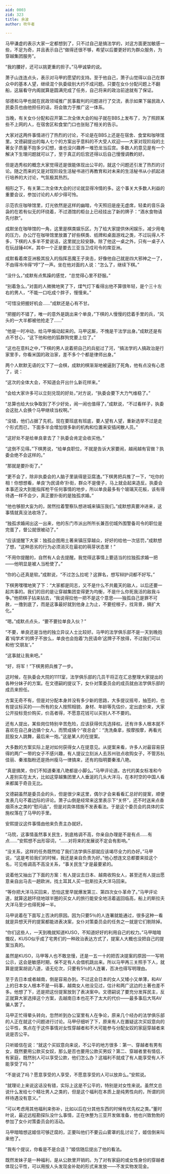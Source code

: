 ```yaml
---
aid: 0003
zid: 323
title: 余波
author: 吹牛者

---
```




  马甲谦虚的表示大家一定都想到了，只不过自己是搞法学的，对这方面更加敏感一些，不足为奇，并且表示自己“做得还很不够，希望以后要更好的为群众服务，为穿越集团服务”。

  “我的腰好，还可以挑更重的担子。”马甲诚挚的说。

  萧子山连连点头，表示对马甲的愿望的支持。至于他自己，萧子山觉得以自己在群众中的基本人望，继续混个执委级别大约不成问题。只要在女仆分配问题上不翻船，这届看守内阁就算是圆满完成了任务，自己将来的政治前途就有了保证。

  邬德和马甲也就在民政领域推广民事裁判的问题进行了交流，表示如果下届民政人民委员也由他担任的话，将会致力于推广这一体系。

  当晚，有关女仆分配和召开第二次全体大会的帖子就在BBS上发布了，为了照顾某些不上网的人，在宿舍区和食堂门口也张贴了相关的告示。

  大家对这两件事情进行了热烈的讨论，不论是在BBS上还是在宿舍、食堂和咖啡馆里。文德嗣提出的每人七个的方案出乎意料的不大受人欢迎——大家对现阶段的土著女子质量不抱多少幻想，谁也没兴趣养一堆恐龙当后宫。多数人的意见是有一个解决下生理问题就可以了，至于真正的后宫还得以后自己慢慢调教的好。

  但是选秀权的概念大家觉得还是很能体现出公平的，就这个问题还引发了热烈的讨论。随之而来的又是对现阶段生活秘书进行再教育和对未来的生活秘书从小抓起进行培养的大讨论，气氛极其热烈。

  相形之下，有关第二次全体大会的讨论就显得冷情的多。这个事关大多数人利益的重要会议，参加讨论的人却少得可怜。

  示范农庄咖啡馆里，灯光依然是这样的幽暗，今天照旧是座无虚席，轻柔的音乐袅袅的在若有似无的环绕着，不过酒馆的柜台上已经挂出了新的牌子：“酒水食物请先付款”。

  成默坐在咖啡馆的一角，这里是棋类娱乐区。为了给大家提供休闲娱乐，减少用电的压力，办公厅在咖啡馆里放置了好些棋类、纸牌和桌面游戏之类，不过玩得人不多，下棋的人多半不爱说话，这里就比较安静。除了他这一桌之外，只有一桌子人在玩战锤40K，其中一个正是要去三亚当卫戍司令的席亚洲。

  成默看着席亚洲极其投入的指挥恶魔王子突击，好像他自己就是四大邪神之一了，不由得冷冷得“哼”了一声。坐在他对面的人说：“怎么了，继续下棋。”

  “没什么，”成默有点焦躁的感觉，“总觉得心里不舒服。”

  “别着急么，”对面的人微微地笑了下，煤气灯下看得出他不算很年轻，是个三十左右的男人，“不能一口吃成个胖子，慢慢来。”

  “可惜没把握好机会……”成默还是心有不甘。

  “把握的不错了，唯一的意外是跳出来个单良，”下棋的人慢慢的捻着手里的兵，“风头的一大半都被他抢走了……”

  “他是一时冲动，给马甲煽动起来的。马甲这厮，不愧是干法学出身。”成默还是有点不甘心，“这下他和他的狐群狗党要上位了。”

  “这也在意料之中，”下棋的男人说着把自己的兵挺过了河，“搞法学的人搞政治是行家里手，你看米国的政治家，差不多个个都是律师出身。”

  两个人默默无语的又下了一会棋，成默的棋渐渐地被逼到了死角，他有点没有心思了，说：

  “这次的全体大会，不知道会开出什么新花样来。”

  “会给大家许多可以立刻兑现的好处，”对方说，“执委会要下大力气维稳了。”

  “总算也给大伙争取到了不少好处，闹一闹也值得了。”成默说，“不过看样子，执委会这批人会换个马甲继续当权啊。”

  “没错，他们占据了先机，现在要班底有班底，要人望有人望，重新选举不过是走个形式而已，下面多半会增加很多新的机构和位置来安插闲散人员。”

  “这好处不是给单良拿去了？执委会肯定会收买他。”

  “这倒不见得。”下棋男说，“给单良职位，不就是告诉大家要闹，越闹越有官做？执委会绝不会这样的。”

  “那就是要扑街了。”

  “更不会了，除非执委会的人脑子里装得是豆腐渣。”下棋男把兵推了一下，“吃你的相！你想想看，单良‘为民请命’扑街，群众不是傻子，马上就会起来造反。执委会本事还没大到能指挥枪干任何事情的地步，所以单良最多有个玻璃天花板，该有得待遇一样不会少，真正要扑街的是独孤求婚。”

  “他也够胆大妄为的，居然拉着警察队想进城来镇压我们。”成默想真要冲进来，这事情就真没法收场了。

  “独孤求婚闹出这一出来，他的东门市派出所所长兼百仞城外围警备司令的职位是完蛋了，督公就很被动了。”

  “应该提醒下大家：独孤企图用土著来镇压穿越众，好好的给他一次惩罚，”成默想了想，“这种恶劣的行为必须消灭在最初的萌芽状态里！”

  “不用你提醒的，自然有人会去提醒。我觉得这事情上要适当的拉独孤求婚一把——他明显是被人当枪使了。”

  “你的心还真是软。”成默说，“不过怎么拉呢？这罪名，想写辩护词都不好写。”

  下棋男嘿嘿地笑了下：“大家都是同志，又不是什么不共戴天的敌人，以后还要一起共事的。我们的目的是让穿越集团变得更为均衡，不是什么你死我活的敌我斗争。”他把棋子拈来拈去，“我说得拉他一把不是这个意思——独孤自己是罪不可赦，一撸到底了，而是这事最好就到他身上为止，不要挖根子，找背景，搞扩大化。”

  “嗯。”成默点点头，“要不要拉单良入伙？”

  “不要，单良还是当他的独立异议人士比较好。马甲的法学俱乐部不是一天到晚抱着‘纯学术’的牌子不放么，单良也会抱着‘为民请命’这牌子不放得，不过我们可以和他‘交朋友’。”

  “这事就让我来吧。”

  “好，将军！”下棋男把兵推了一步。

  这时候，在执委会大院的1111室，法学俱乐部的几员干将正在汇总整理大家提出的各种分妹子的方案。在文德嗣的提议下，女仆对策委员会的成员就由法学俱乐部的成员来担任。

  方案无奇不有，但是对分配本身并没有多少新的思路，大多提议摇号，抽签的，也有提议标买的——所有的女人按照相貌、身材、年龄等先估价，定出底价来，大家公开投标竞价购买，价高者得，不愿意花钱可以买别人不不要的。

  还有人提出，某些岗位特别辛苦危险，应该获得优先选择权。还有许多人根本就不喜欢在自己身边搞个女人，而赞成搞个“夜总会”：“洗洗桑拿，按摩按摩，再看光屁股女人跳舞，最后来一炮。”这是某人的在提案。

  大多数的方案实际上是对如何获得女人在提意见。从提案来看，许多人对最容易获得的两广一带的女子不感兴趣，有人提议立刻派人去苏州驻点收购女子，不管苏杭佳丽、秦淮脂粉还是扬州瘦马一律搞来，还有的指明要秦淮八艳。

  “真是搞笑，你们不知道秦淮八艳都是小脚么。”马甲评论道。古代的美女标准和今人差别实在太大，比如这穿越集团里人人垂涎的几头大洋马，在本时空的中国人看来都属于奇丑无比。

  文德嗣虽然是委员会的头，但是很少来这里，偶尔才会来看看汇总好的提案，顺便发表几句不着边际的评论。萧子山倒是经常来这里表示下“关怀”，还不时送来点香烟茶水之类的“慰问品”，但是对具体措施不发表看法。于是这个委员会的具体的实施权落在了马甲的手里。

  安熙提议这件事情由他来负责主办就好。

  “马院，这事情虽然事关民生，到底格调不高，你亲自办理是不是有点……有点……”安熙想不出形容词，“……对将来的发展说不定会有影响。”

  “没关系，这样的任务既然给了我们法学俱乐部就应该竭尽全力的办好。”马甲说，“这是考验我们的时候，我还是亲自负责为好。”他心想连文总都要来挂这个名，可见格调高不高没关系，“事关民生”才是最要紧的。

  说着他又抽出了下面的方案：有人提议去日本、越南收购女人，甚至还有人提出愿意亲自出马去一趟欧洲，找土耳其人买一批斯拉夫大洋马回来。

  “等你把大洋马买回来，恐怕这里早就爆发第三、第四次女仆革命了。”马甲评论道，就算这趟环绕地球半圈的买女人的旅行能安全地活着返回临高，船上的斯拉夫大洋马至少也得死掉一半。

  马甲说着在下面写上否决的原因。因为只要5％的人连署就能通过，很多这种一看就是异想天开的提案都能进表决案，女仆对策委员会的任务之一就是它们剔除掉。

  “你们这些人，一天到晚就知道KUSO，不知道好好的利用自己的权力。”马甲暗暗慨叹，KUSO似乎成了宅男们的一种政治表达方式了，提案人大概也没把自己的提案当真的。

  虽然是KUSO，马甲等人也不敢怠慢，还是一五一十的把否决提案的原因一一写明公示，这会是敏感时期，保不定有人会借机跳出来。所以马甲再三关照手下人，就算是提案胡说八道，语无伦次，只要有5％的人连署，否决也得写明理由。

  至于去日本或者越南，倒是容易办到。不过这会日本的女人又矮小又单薄，和AV上的日本女人根本不是一码事，越南女人他没见过，估计和两广这边的土著也差不多。他想了下，还是把这份提案放到了表决案中。文德嗣说了要充分发挥民主，反正就算大家选择这个方案，去越南日本也花不了太大的代价——最多事后大骂AV骗人罢了。

  马甲正忙得晕头转向，忽然听到办公室里有人在争论，原来几个经办的法学俱乐部的人正在就这个问题进行讨论。马甲仔细听了下，原来有人在置疑这次买奴意向的公平性，焦点在于这件事情对女性穿越者和不大可能参与分配女奴的家庭穿越者来说是否公平。

  只听姬信在说：“就这个买奴意向来说，不公平的地方很多：第一、穿越者有男有女，既然要用公款买女奴，那么是否也要用公款买男奴？第二、穿越者里有情侣，有家庭，既然别人可以享受公款，他们怎么办？这福利不就成了有人能享受有人不能享受了吗？”

  “不是说了吗？愿意享受的人享受，不愿意享受的人可以放弃么。”安熙说。

  “就理论上来说这话没有错，实际上这是不公平的，特别是对女性来说。虽然文总说什么发给七个精壮男人之类的，但是这个福利在本质上是纯男性向的，所谓的同样待遇没有意义。”

  “可以考虑用其他福利来弥补，比如以后在分其他东西的时候有优先权之类。”董时叶说，最近远程勘探队没什么事情，正在休整为三亚开发做准备，他也兴致勃勃的参加了女仆对策委员会的活动。

  马甲暗暗想这姬信可够迂腐的，正要叫他们不要云山雾罩的乱讨论了，姬信倒来叫来他了。

  “我有个提议，你看是不是合适？”姬信随后提出了他的看法。

  既然发妹子是一种福利，是从公款里开销的。为了对有家庭的或女性身份的穿越者体现公平性，可以用按人头发现金补助的形式来发放——不发实物发现金。



